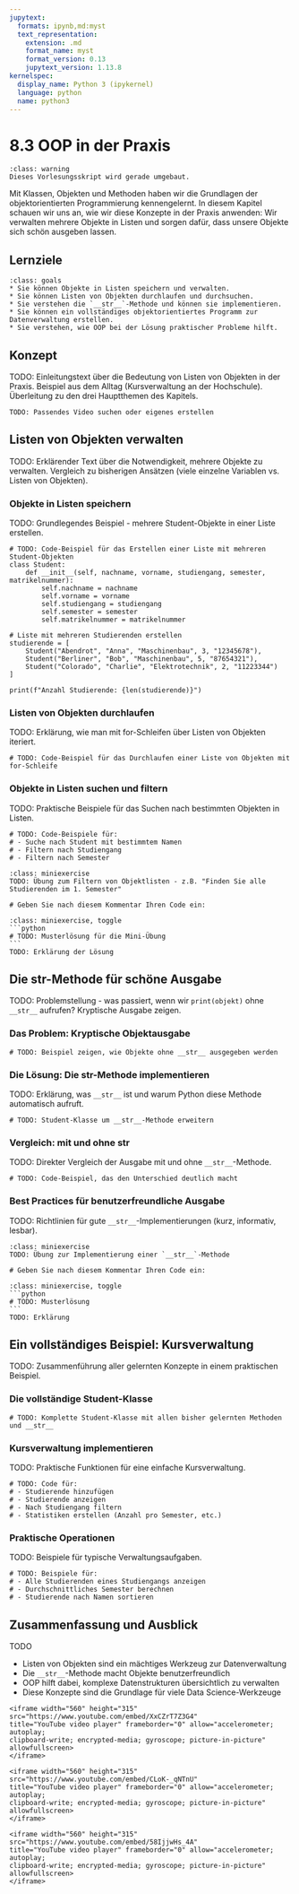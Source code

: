 ```yaml
---
jupytext:
  formats: ipynb,md:myst
  text_representation:
    extension: .md
    format_name: myst
    format_version: 0.13
    jupytext_version: 1.13.8
kernelspec:
  display_name: Python 3 (ipykernel)
  language: python
  name: python3
---
```


# 8.3 OOP in der Praxis

```{admonition} Hinweise zur Vorlesung Objektorientierte Programmierung im WiSe 2025/26
:class: warning
Dieses Vorlesungsskript wird gerade umgebaut.
```

Mit Klassen, Objekten und Methoden haben wir die Grundlagen der objektorientierten Programmierung kennengelernt. In diesem Kapitel schauen wir uns an, wie wir diese Konzepte in der Praxis anwenden: Wir verwalten mehrere Objekte in Listen und sorgen dafür, dass unsere Objekte sich schön ausgeben lassen.

## Lernziele

```{admonition} Lernziele
:class: goals
* Sie können Objekte in Listen speichern und verwalten.
* Sie können Listen von Objekten durchlaufen und durchsuchen.
* Sie verstehen die `__str__`-Methode und können sie implementieren.
* Sie können ein vollständiges objektorientiertes Programm zur Datenverwaltung erstellen.
* Sie verstehen, wie OOP bei der Lösung praktischer Probleme hilft.
```

## Konzept

TODO: Einleitungstext über die Bedeutung von Listen von Objekten in der Praxis. Beispiel aus dem Alltag (Kursverwaltung an der Hochschule). Überleitung zu den drei Hauptthemen des Kapitels.

```{dropdown} Video zu "Listen von Objekten" von Programmieren lernen
TODO: Passendes Video suchen oder eigenes erstellen
```

## Listen von Objekten verwalten

TODO: Erklärender Text über die Notwendigkeit, mehrere Objekte zu verwalten. Vergleich zu bisherigen Ansätzen (viele einzelne Variablen vs. Listen von Objekten).

### Objekte in Listen speichern

TODO: Grundlegendes Beispiel - mehrere Student-Objekte in einer Liste erstellen.

```{code-cell} ipython3
# TODO: Code-Beispiel für das Erstellen einer Liste mit mehreren Student-Objekten
class Student:
    def __init__(self, nachname, vorname, studiengang, semester, matrikelnummer):
        self.nachname = nachname
        self.vorname = vorname
        self.studiengang = studiengang
        self.semester = semester
        self.matrikelnummer = matrikelnummer

# Liste mit mehreren Studierenden erstellen
studierende = [
    Student("Abendrot", "Anna", "Maschinenbau", 3, "12345678"),
    Student("Berliner", "Bob", "Maschinenbau", 5, "87654321"),
    Student("Colorado", "Charlie", "Elektrotechnik", 2, "11223344")
]

print(f"Anzahl Studierende: {len(studierende)}")
```

### Listen von Objekten durchlaufen

TODO: Erklärung, wie man mit for-Schleifen über Listen von Objekten iteriert.

```{code-cell} ipython3
# TODO: Code-Beispiel für das Durchlaufen einer Liste von Objekten mit for-Schleife
```

### Objekte in Listen suchen und filtern

TODO: Praktische Beispiele für das Suchen nach bestimmten Objekten in Listen.

```{code-cell} ipython3
# TODO: Code-Beispiele für:
# - Suche nach Student mit bestimmtem Namen
# - Filtern nach Studiengang
# - Filtern nach Semester
```

```{admonition} Mini-Übung
:class: miniexercise
TODO: Übung zum Filtern von Objektlisten - z.B. "Finden Sie alle Studierenden im 1. Semester"
```

```{code-cell} ipython3
# Geben Sie nach diesem Kommentar Ihren Code ein:

```

````{admonition} Lösung
:class: miniexercise, toggle
```python
# TODO: Musterlösung für die Mini-Übung
```
TODO: Erklärung der Lösung
````

## Die __str__-Methode für schöne Ausgabe

TODO: Problemstellung - was passiert, wenn wir `print(objekt)` ohne `__str__`
aufrufen? Kryptische Ausgabe zeigen.

### Das Problem: Kryptische Objektausgabe

```{code-cell} ipython3
# TODO: Beispiel zeigen, wie Objekte ohne __str__ ausgegeben werden
```

### Die Lösung: Die __str__-Methode implementieren

TODO: Erklärung, was `__str__` ist und warum Python diese Methode automatisch aufruft.

```{code-cell} ipython3
# TODO: Student-Klasse um __str__-Methode erweitern
```

### Vergleich: mit und ohne __str__

TODO: Direkter Vergleich der Ausgabe mit und ohne `__str__`-Methode.

```{code-cell} ipython3
# TODO: Code-Beispiel, das den Unterschied deutlich macht
```

### Best Practices für benutzerfreundliche Ausgabe

TODO: Richtlinien für gute `__str__`-Implementierungen (kurz, informativ, lesbar).

```{admonition} Mini-Übung
:class: miniexercise
TODO: Übung zur Implementierung einer `__str__`-Methode
```

```{code-cell} ipython3
# Geben Sie nach diesem Kommentar Ihren Code ein:

```

````{admonition} Lösung
:class: miniexercise, toggle
```python
# TODO: Musterlösung
```
TODO: Erklärung
````

## Ein vollständiges Beispiel: Kursverwaltung

TODO: Zusammenführung aller gelernten Konzepte in einem praktischen Beispiel.

### Die vollständige Student-Klasse

```{code-cell} ipython3
# TODO: Komplette Student-Klasse mit allen bisher gelernten Methoden und __str__
```

### Kursverwaltung implementieren

TODO: Praktische Funktionen für eine einfache Kursverwaltung.

```{code-cell} ipython3
# TODO: Code für:
# - Studierende hinzufügen
# - Studierende anzeigen
# - Nach Studiengang filtern
# - Statistiken erstellen (Anzahl pro Semester, etc.)
```

### Praktische Operationen

TODO: Beispiele für typische Verwaltungsaufgaben.

```{code-cell} ipython3
# TODO: Beispiele für:
# - Alle Studierenden eines Studiengangs anzeigen
# - Durchschnittliches Semester berechnen
# - Studierende nach Namen sortieren
```

## Zusammenfassung und Ausblick

TODO

* Listen von Objekten sind ein mächtiges Werkzeug zur Datenverwaltung
* Die `__str__`-Methode macht Objekte benutzerfreundlich
* OOP hilft dabei, komplexe Datenstrukturen übersichtlich zu verwalten
* Diese Konzepte sind die Grundlage für viele Data Science-Werkzeuge

```{dropdown} Video zu "Klassen und Objekte" von Programmieren lernen
<iframe width="560" height="315" src="https://www.youtube.com/embed/XxCZrT7Z3G4" 
title="YouTube video player" frameborder="0" allow="accelerometer; autoplay; 
clipboard-write; encrypted-media; gyroscope; picture-in-picture" allowfullscreen>
</iframe>
```

```{dropdown} Video zu "Der self Parameter" von Programmieren lernen
<iframe width="560" height="315" src="https://www.youtube.com/embed/CLoK-_qNTnU" 
title="YouTube video player" frameborder="0" allow="accelerometer; autoplay; 
clipboard-write; encrypted-media; gyroscope; picture-in-picture" allowfullscreen>
</iframe>
```

```{dropdown} Video zu "Methoden in Klassen" von Programmieren lernen
<iframe width="560" height="315" src="https://www.youtube.com/embed/58IjjwHs_4A" 
title="YouTube video player" frameborder="0" allow="accelerometer; autoplay; 
clipboard-write; encrypted-media; gyroscope; picture-in-picture" allowfullscreen>
</iframe>
```
